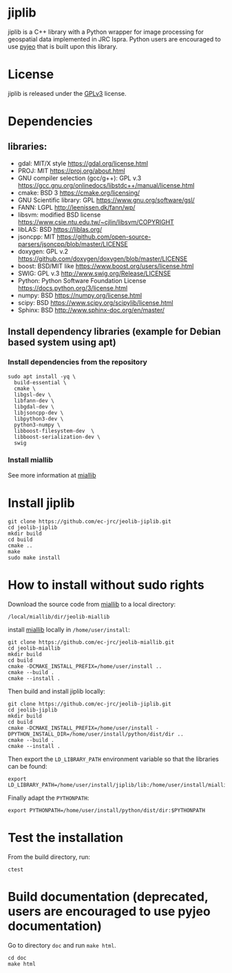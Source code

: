 # jiplib

jiplib is a C++ library with a Python wrapper for image processing for geospatial data implemented in JRC Ispra. Python users are encouraged to use [pyjeo](https://github.com/ec-jrc/jeolib-pyjeo) that is built upon this library.

# License

jiplib is released under the [GPLv3](https://www.gnu.org/licenses) license.

# Dependencies
 ## libraries: 

* gdal: MIT/X style https://gdal.org/license.html
* PROJ: MIT https://proj.org/about.html
* GNU compiler selection (gcc/g++): GPL v.3 https://gcc.gnu.org/onlinedocs/libstdc++/manual/license.html
* cmake: BSD 3 https://cmake.org/licensing/
* GNU Scientific library: GPL https://www.gnu.org/software/gsl/
* FANN: LGPL http://leenissen.dk/fann/wp/
* libsvm: modified BSD license https://www.csie.ntu.edu.tw/~cjlin/libsvm/COPYRIGHT
* libLAS: BSD https://liblas.org/
* jsoncpp: MIT https://github.com/open-source-parsers/jsoncpp/blob/master/LICENSE
* doxygen: GPL v.2 https://github.com/doxygen/doxygen/blob/master/LICENSE
* boost: BSD/MIT like https://www.boost.org/users/license.html
* SWIG: GPL v.3 http://www.swig.org/Release/LICENSE
* Python: Python Software Foundation License https://docs.python.org/3/license.html
* numpy: BSD https://numpy.org/license.html
* scipy: BSD https://www.scipy.org/scipylib/license.html
* Sphinx: BSD http://www.sphinx-doc.org/en/master/


## Install dependency libraries (example for Debian based system using apt)

### Install dependencies from the repository
```
sudo apt install -yq \
  build-essential \
  cmake \
  libgsl-dev \
  libfann-dev \
  libgdal-dev \
  libjsoncpp-dev \
  libpython3-dev \
  python3-numpy \
  libboost-filesystem-dev  \
  libboost-serialization-dev \
  swig
```

### Install miallib

See more information at [miallib](https://github.com/ec-jrc/jeolib-miallib)

# Install jiplib
```
git clone https://github.com/ec-jrc/jeolib-jiplib.git
cd jeolib-jiplib
mkdir build
cd build
cmake ..
make
sudo make install
```

# How to install without sudo rights

Download the source code from [miallib](https://github.com/ec-jrc/jeolib-miallib) to a local directory:
```
/local/miallib/dir/jeolib-miallib
```

install [miallib](https://github.com/ec-jrc/jeolib-miallib) locally in `/home/user/install`:

```
git clone https://github.com/ec-jrc/jeolib-miallib.git
cd jeolib-miallib
mkdir build
cd build
cmake -DCMAKE_INSTALL_PREFIX=/home/user/install ..
cmake --build .
cmake --install .
```

Then build and install jiplib locally:

```
git clone https://github.com/ec-jrc/jeolib-jiplib.git
cd jeolib-jiplib
mkdir build
cd build
cmake -DCMAKE_INSTALL_PREFIX=/home/user/install -DPYTHON_INSTALL_DIR=/home/user/install/python/dist/dir ..
cmake --build .
cmake --install .
```

Then export the `LD_LIBRARY_PATH` environment variable so that the libraries can be found:

```
export LD_LIBRARY_PATH=/home/user/install/jiplib/lib:/home/user/install/miallib/lib:
```

Finally adapt the `PYTHONPATH`:

```
export PYTHONPATH=/home/user/install/python/dist/dir:$PYTHONPATH
```

# Test the installation

From the build directory, run:
```
ctest
```

# Build documentation (deprecated, users are encouraged to use pyjeo documentation)

Go to directory `doc` and run `make html`.
```
cd doc
make html
```
